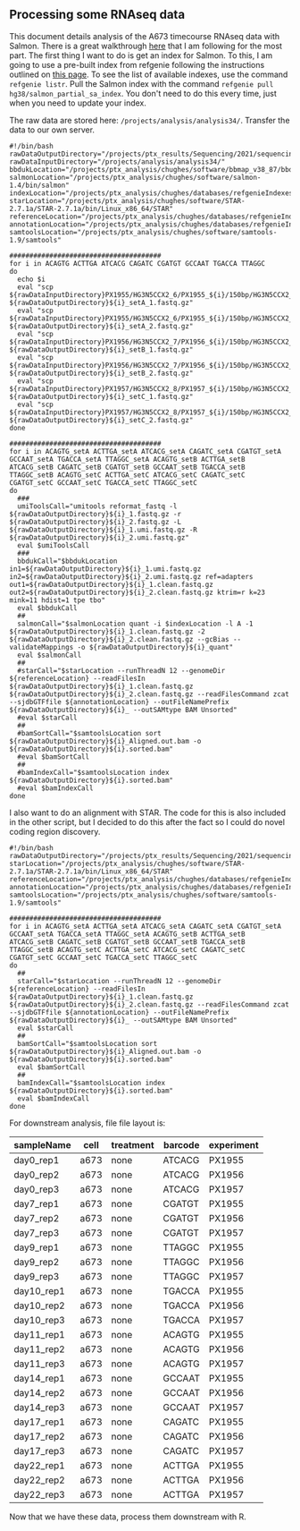 ## Processing some RNAseq data

This document details analysis of the A673 timecourse RNAseq data with Salmon. There is a great walkthrough [here](http://bioconductor.org/packages/release/workflows/vignettes/rnaseqDTU/inst/doc/rnaseqDTU.html) that I am following for the most part. The first thing I want to do is get an index for Salmon. To this, I am going to use a pre-built index from refgenie following the instructions outlined on [this page](http://refgenie.databio.org/en/latest/install/). To see the list of available indexes, use the command `refgenie listr`. Pull the Salmon index with the command `refgenie pull hg38/salmon_partial_sa_index`. You don't need to do this every time, just when you need to update your index.

The raw data are stored here: `/projects/analysis/analysis34/`. Transfer the data to our own server.

```shell
#!/bin/bash
rawDataOutputDirectory="/projects/ptx_results/Sequencing/2021/sequencing20210421_a673EwsFli1Timecourse/"
rawDataInputDirectory="/projects/analysis/analysis34/"
bbdukLocation="/projects/ptx_analysis/chughes/software/bbmap_v38_87/bbduk.sh"
salmonLocation="/projects/ptx_analysis/chughes/software/salmon-1.4/bin/salmon"
indexLocation="/projects/ptx_analysis/chughes/databases/refgenieIndexes/alias/hg38/salmon_partial_sa_index/default/"
starLocation="/projects/ptx_analysis/chughes/software/STAR-2.7.1a/STAR-2.7.1a/bin/Linux_x86_64/STAR"
referenceLocation="/projects/ptx_analysis/chughes/databases/refgenieIndexes/alias/hg38/star_index/default/"
annotationLocation="/projects/ptx_analysis/chughes/databases/refgenieIndexes/alias/hg38/gencode_gtf/default/hg38.gtf.gz"
samtoolsLocation="/projects/ptx_analysis/chughes/software/samtools-1.9/samtools"

######################################
for i in ACAGTG ACTTGA ATCACG CAGATC CGATGT GCCAAT TGACCA TTAGGC
do
  echo $i
  eval "scp ${rawDataInputDirectory}PX1955/HG3N5CCX2_6/PX1955_${i}/150bp/HG3N5CCX2_6_1_${i}_150bp.concat.fastq.gz ${rawDataOutputDirectory}${i}_setA_1.fastq.gz"
  eval "scp ${rawDataInputDirectory}PX1955/HG3N5CCX2_6/PX1955_${i}/150bp/HG3N5CCX2_6_2_${i}_150bp.concat.fastq.gz ${rawDataOutputDirectory}${i}_setA_2.fastq.gz"
  eval "scp ${rawDataInputDirectory}PX1956/HG3N5CCX2_7/PX1956_${i}/150bp/HG3N5CCX2_7_1_${i}_150bp.concat.fastq.gz ${rawDataOutputDirectory}${i}_setB_1.fastq.gz"
  eval "scp ${rawDataInputDirectory}PX1956/HG3N5CCX2_7/PX1956_${i}/150bp/HG3N5CCX2_7_2_${i}_150bp.concat.fastq.gz ${rawDataOutputDirectory}${i}_setB_2.fastq.gz"
  eval "scp ${rawDataInputDirectory}PX1957/HG3N5CCX2_8/PX1957_${i}/150bp/HG3N5CCX2_8_1_${i}_150bp.concat.fastq.gz ${rawDataOutputDirectory}${i}_setC_1.fastq.gz"
  eval "scp ${rawDataInputDirectory}PX1957/HG3N5CCX2_8/PX1957_${i}/150bp/HG3N5CCX2_8_2_${i}_150bp.concat.fastq.gz ${rawDataOutputDirectory}${i}_setC_2.fastq.gz"
done

######################################
for i in ACAGTG_setA ACTTGA_setA ATCACG_setA CAGATC_setA CGATGT_setA GCCAAT_setA TGACCA_setA TTAGGC_setA ACAGTG_setB ACTTGA_setB ATCACG_setB CAGATC_setB CGATGT_setB GCCAAT_setB TGACCA_setB TTAGGC_setB ACAGTG_setC ACTTGA_setC ATCACG_setC CAGATC_setC CGATGT_setC GCCAAT_setC TGACCA_setC TTAGGC_setC
do
  ###
  umiToolsCall="umitools reformat_fastq -l ${rawDataOutputDirectory}${i}_1.fastq.gz -r ${rawDataOutputDirectory}${i}_2.fastq.gz -L ${rawDataOutputDirectory}${i}_1.umi.fastq.gz -R ${rawDataOutputDirectory}${i}_2.umi.fastq.gz"
  eval $umiToolsCall
  ###
  bbdukCall="$bbdukLocation in1=${rawDataOutputDirectory}${i}_1.umi.fastq.gz in2=${rawDataOutputDirectory}${i}_2.umi.fastq.gz ref=adapters out1=${rawDataOutputDirectory}${i}_1.clean.fastq.gz out2=${rawDataOutputDirectory}${i}_2.clean.fastq.gz ktrim=r k=23 mink=11 hdist=1 tpe tbo"
  eval $bbdukCall
  ##
  salmonCall="$salmonLocation quant -i $indexLocation -l A -1 ${rawDataOutputDirectory}${i}_1.clean.fastq.gz -2 ${rawDataOutputDirectory}${i}_2.clean.fastq.gz --gcBias --validateMappings -o ${rawDataOutputDirectory}${i}_quant"
  eval $salmonCall
  ##
  #starCall="$starLocation --runThreadN 12 --genomeDir ${referenceLocation} --readFilesIn ${rawDataOutputDirectory}${i}_1.clean.fastq.gz ${rawDataOutputDirectory}${i}_2.clean.fastq.gz --readFilesCommand zcat --sjdbGTFfile ${annotationLocation} --outFileNamePrefix ${rawDataOutputDirectory}${i}_ --outSAMtype BAM Unsorted"
  #eval $starCall
  ##
  #bamSortCall="$samtoolsLocation sort ${rawDataOutputDirectory}${i}_Aligned.out.bam -o ${rawDataOutputDirectory}${i}.sorted.bam"
  #eval $bamSortCall
  ##
  #bamIndexCall="$samtoolsLocation index ${rawDataOutputDirectory}${i}.sorted.bam"
  #eval $bamIndexCall
done
```

I also want to do an alignment with STAR. The code for this is also included in the other script, but I decided to do this after the fact so I could do novel coding region discovery. 

```shell
#!/bin/bash
rawDataOutputDirectory="/projects/ptx_results/Sequencing/2021/sequencing20210421_a673EwsFli1Timecourse/"
starLocation="/projects/ptx_analysis/chughes/software/STAR-2.7.1a/STAR-2.7.1a/bin/Linux_x86_64/STAR"
referenceLocation="/projects/ptx_analysis/chughes/databases/refgenieIndexes/alias/hg38/star_index/default/"
annotationLocation="/projects/ptx_analysis/chughes/databases/refgenieIndexes/alias/hg38/gencode_gtf/default/hg38.gtf.gz"
samtoolsLocation="/projects/ptx_analysis/chughes/software/samtools-1.9/samtools"

######################################
for i in ACAGTG_setA ACTTGA_setA ATCACG_setA CAGATC_setA CGATGT_setA GCCAAT_setA TGACCA_setA TTAGGC_setA ACAGTG_setB ACTTGA_setB ATCACG_setB CAGATC_setB CGATGT_setB GCCAAT_setB TGACCA_setB TTAGGC_setB ACAGTG_setC ACTTGA_setC ATCACG_setC CAGATC_setC CGATGT_setC GCCAAT_setC TGACCA_setC TTAGGC_setC
do
  ##
  starCall="$starLocation --runThreadN 12 --genomeDir ${referenceLocation} --readFilesIn ${rawDataOutputDirectory}${i}_1.clean.fastq.gz ${rawDataOutputDirectory}${i}_2.clean.fastq.gz --readFilesCommand zcat --sjdbGTFfile ${annotationLocation} --outFileNamePrefix ${rawDataOutputDirectory}${i}_ --outSAMtype BAM Unsorted"
  eval $starCall
  ##
  bamSortCall="$samtoolsLocation sort ${rawDataOutputDirectory}${i}_Aligned.out.bam -o ${rawDataOutputDirectory}${i}.sorted.bam"
  eval $bamSortCall
  ##
  bamIndexCall="$samtoolsLocation index ${rawDataOutputDirectory}${i}.sorted.bam"
  eval $bamIndexCall
done
```

For downstream analysis, file file layout is:

sampleName | cell | treatment | barcode | experiment
| --- | --- | --- | --- | --- |
day0_rep1 | a673 | none | ATCACG | PX1955
day0_rep2 | a673 | none | ATCACG | PX1956
day0_rep3 | a673 | none | ATCACG | PX1957
day7_rep1 | a673 | none | CGATGT | PX1955
day7_rep2 | a673 | none | CGATGT | PX1956
day7_rep3 | a673 | none | CGATGT | PX1957
day9_rep1 | a673 | none | TTAGGC | PX1955
day9_rep2 | a673 | none | TTAGGC | PX1956
day9_rep3 | a673 | none | TTAGGC | PX1957
day10_rep1 | a673 | none | TGACCA | PX1955
day10_rep2 | a673 | none | TGACCA | PX1956
day10_rep3 | a673 | none | TGACCA | PX1957
day11_rep1 | a673 | none | ACAGTG | PX1955
day11_rep2 | a673 | none | ACAGTG | PX1956
day11_rep3 | a673 | none | ACAGTG | PX1957
day14_rep1 | a673 | none | GCCAAT | PX1955
day14_rep2 | a673 | none | GCCAAT | PX1956
day14_rep3 | a673 | none | GCCAAT | PX1957
day17_rep1 | a673 | none | CAGATC | PX1955
day17_rep2 | a673 | none | CAGATC | PX1956
day17_rep3 | a673 | none | CAGATC | PX1957
day22_rep1 | a673 | none | ACTTGA | PX1955
day22_rep2 | a673 | none | ACTTGA | PX1956
day22_rep3 | a673 | none | ACTTGA | PX1957

Now that we have these data, process them downstream with R.
